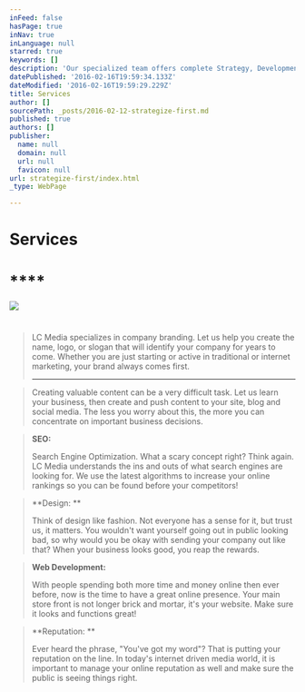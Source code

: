 ```yaml
---
inFeed: false
hasPage: true
inNav: true
inLanguage: null
starred: true
keywords: []
description: 'Our specialized team offers complete Strategy, Development, Design, SEO, Content, Branding, Reputation and Integrated Marketing concepts to effectively leverage your brand, sell your products/services and broadcast your message to a targeted vertical audience. It is our job to determine your needs, help you reach your target market, and share your company story.'
datePublished: '2016-02-16T19:59:34.133Z'
dateModified: '2016-02-16T19:59:29.229Z'
title: Services
author: []
sourcePath: _posts/2016-02-12-strategize-first.md
published: true
authors: []
publisher:
  name: null
  domain: null
  url: null
  favicon: null
url: strategize-first/index.html
_type: WebPage

---
```

# Services

# ****
![](https://the-grid-user-content.s3-us-west-2.amazonaws.com/204a7970-28d8-4197-a76e-7e24de706cba.jpg)

# 
> 
> LC Media specializes in company branding. Let us help  you create the name, logo, or slogan that will identify your company for years to come. Whether you are just starting or active in traditional or internet marketing, your brand always comes first.
> 
> ****
> 
> 

> Creating valuable content can be a very difficult task. Let us learn your business, then create and push content to your site, blog and social media. The less you worry about this, the more you can concentrate on important business decisions.

> **SEO:**
> 
> Search Engine Optimization. What a scary concept right? Think again. LC Media understands the ins and outs of what search engines are looking for. We use the latest algorithms to increase your online rankings so you can be found before your competitors!

> **Design: **
> 
> Think of design like fashion. Not everyone has a sense for it, but trust us, it matters. You wouldn't want yourself going out in public looking bad, so why would you be okay with sending  your company out like that? When your business looks good,  you reap the rewards. 

> **Web Development:**
> 
> With people spending both more time and money online then ever before, now is the time to have a great online presence. Your main store front is not longer brick and mortar, it's your website. Make sure it looks and functions great!

> **Reputation: **
> 
> Ever heard the phrase, "You've got my word"? That is putting your reputation on the line. In today's internet driven media world, it is important to manage your online reputation as well and make sure the public is seeing things right.
